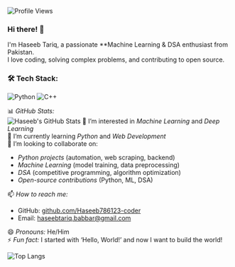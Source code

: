 ![Profile Views](https://komarev.com/ghpvc/?username=Haseeb786123-coder&color=blue)

### Hi there! 👋  
I'm Haseeb Tariq, a passionate **Machine Learning & DSA enthusiast from Pakistan.  
I love coding, solving complex problems, and contributing to open source.

### 🛠 Tech Stack:
![Python](https://img.shields.io/badge/Python-3776AB?style=for-the-badge&logo=python&logoColor=white)
![C++](https://img.shields.io/badge/C++-00599C?style=for-the-badge&logo=cplusplus&logoColor=white)

📊 *GitHub Stats:*  
![Haseeb's GitHub Stats](https://github-readme-stats.vercel.app/api?username=Haseeb786123-coder&show_icons=true&theme=radical)
👀 I’m interested in *Machine Learning* and *Deep Learning*  
🌱 I’m currently learning *Python* and *Web Development*  
💞 I’m looking to collaborate on:  
   - *Python projects* (automation, web scraping, backend)  
   - *Machine Learning* (model training, data preprocessing)  
   - *DSA* (competitive programming, algorithm optimization)  
   - *Open-source contributions* (Python, ML, DSA)  

📫 *How to reach me:*  
   - GitHub: [github.com/Haseeb786123-coder](https://github.com/Haseeb786123-coder)  
   - Email: haseebtariq.babbar@gmail.com  

😄 *Pronouns:* He/Him  
⚡ *Fun fact:* I started with ‘Hello, World!’ and now I want to build the world! 

![Top Langs](https://github-readme-stats.vercel.app/api/top-langs/?username=Haseeb786123-coder&layout=compact&theme=radical)

<!---
Haseeb786123-coder/Haseeb786123-coder is a ✨ special ✨ repository because its `README.md` (this file) appears on your GitHub profile.
You can click the Preview link to take a look at your changes.
--->
